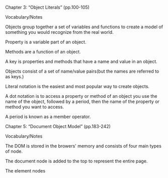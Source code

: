 Chapter 3: “Object Literals” (pp.100-105)

Vocabulary/Notes

Objects group together a set of variables and functions to create a model of something you would recognize from the real world.

Property is a variable part of an object.

Methods are a function of an object.

A key is properties and methods that have a name and value in an object.

Objects consist of a set of name/value pairs(but the names are referred to as keys.)

Literal notation is the easiest and most popular way to create objects.

A dot notation is to access a property or method of an object you use the name of the object, followed by a period, then the name of the property or method you want to access.

A period is known as a member operator.

Chapter 5: “Document Object Model” (pp.183-242)

Vocabulary/Notes

The DOM is stored in the browers' memory and consists of four main types of node.

The document node is added to the top to represent the entire page.

The element nodes